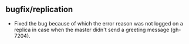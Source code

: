 ## bugfix/replication

* Fixed the bug because of which the error reason was not logged on a replica
  in case when the master didn't send a greeting message (gh-7204).
